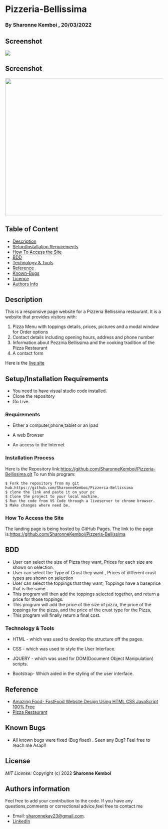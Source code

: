# Pizzeria-Bellissima

### By  Sharonne Kemboi ,  20/03/2022


## Screenshot
<img src="https://github.com/SharonneKemboi/Pizzeria-Bellissima/blob/master/images/Screenshot%202from%202022-03-20%2022-02-38.png">

## Screenshot
<img src="https://github.com/SharonneKemboi/Pizzeria-Bellissima/blob/master/images/Screenshot%20from%202022-03-20%2013-31-14.png" width="900px" height="440px">

## Table of Content

+ [Description](#description)
+ [Setup/Installation Requirements](#setup/installationrequirements)
+ [How To Access the Site](#howtoaccessthesite)
+ [BDD](#bdd)
+ [Technology & Tools](#technology&tools)
+ [Reference](#reference)
+ [Known-Bugs](#knownbugs)
+ [Licence](#licence)
+ [Authors Info](#authors-info)

## Description

This is a responsive page website for a Pizzeria Bellissima restaurant. It is a  website that provides visitors with:
1.	Pizza Menu with toppings details, prices, pictures and a modal window for Order options
2.	Contact details including opening hours, address and phone number
3.	Information about Pezziria Bellissima and the cooking tradition of the Pizza Restaurant
4.	A contact form

Here is the [ live site](https://sharonnekemboi.github.io/Pizzeria-Bellissima/)


## Setup/Installation Requirements
* You need to have visual studio code installed.
* Clone the repository
* Go Live.

### Requirements

* Either a computer,phone,tablet or an Ipad

* A web Browser

* An access to the Internet

### Installation Process
Here is the Repository link:https://github.com/SharonneKemboi/Pizzeria-Bellissima.git
To run this program:

```
$ Fork the repository from my git hub.https://github.com/SharonneKemboi/Pizzeria-Bellissima
$ clone the link and paste it on your pc
$ Clone the project to your local machine.
$ Run the code from VS Code through a liveserver to chrome browser.
$ Make changes where need be.

```

### How To Access the Site
The landing page is being hosted by GitHub Pages. The link to the page is:https://github.com/SharonneKemboi/Pizzeria-Bellissima

## BDD

* User can select the size of Pizza they want, Prices for each size are shown on selection.
* User can select the Type of Crust they want , Prices of different crust types are shown on selection
* User can select the toppings that they want, Toppings have a baseprice that is the same .
* This program will then add the toppings selected together, and return a price for those toppings.
* This program will add the price of the size of pizza, the price of the toppings for the pizza, and the price of the crust type for the Pizza,
* This program will finally return a final cost.


### Technology & Tools
* HTML - which was used to develop the structure off the pages.

* CSS - which was used to style the User Interface.

* JQUERY - which was used for DOM(Document Object Manipulation) scripts.

* Bootstrap- Which aided in the styling of  the user interface.


## Reference
* [Amazing Food- FastFood Website Design Using HTML CSS JavaScript 100% Free](https://www.youtube.com/watch?v=gmFUzsFGaOs)
* [Pizza Restaurant](https://www.w3schools.com/w3css/w3css_web_tmp_pizza.asp)

## Known Bugs
* All known bugs were fixed (Bug fixed) . Seen any Bug? Feel free to reach me Asap!!

## License
 *MIT License:*
 Copyright (c) 2022 **Sharonne Kemboi**


## Authors information
Feel free to add your contribution to the code.
If you have any questions,comments or correctional advice,feel free to contact me
* Email: sharonnekay23@gmail.com.
* [LinkedIn](https://www.linkedin.com/in/sharonne-vanessa-kemboi-a118bb135)




